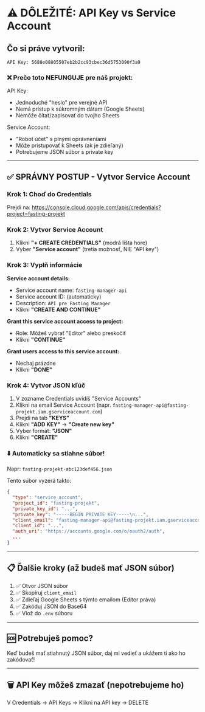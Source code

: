 # ⚠️ DÔLEŽITÉ: API Key vs Service Account

## Čo si práve vytvoril:

```
API Key: 5688e08805507eb2b2cc93cbec36d5753090f3a9
```

### ❌ Prečo toto NEFUNGUJE pre náš projekt:

API Key:
- Jednoduché "heslo" pre verejné API
- Nemá prístup k súkromným dátam (Google Sheets)
- Nemôže čítať/zapisovať do tvojho Sheets

Service Account:
- "Robot účet" s plnými oprávneniami
- Môže pristupovať k Sheets (ak je zdieľaný)
- Potrebujeme JSON súbor s private key

---

## ✅ SPRÁVNY POSTUP - Vytvor Service Account

### Krok 1: Choď do Credentials

Prejdi na: https://console.cloud.google.com/apis/credentials?project=fasting-projekt

### Krok 2: Vytvor Service Account

1. Klikni **"+ CREATE CREDENTIALS"** (modrá lišta hore)
2. Vyber **"Service account"** (tretia možnosť, NIE "API key")

### Krok 3: Vyplň informácie

**Service account details:**
- Service account name: `fasting-manager-api`
- Service account ID: (automaticky)
- Description: `API pre Fasting Manager`
- Klikni **"CREATE AND CONTINUE"**

**Grant this service account access to project:**
- Role: Môžeš vybrať "Editor" alebo preskočiť
- Klikni **"CONTINUE"**

**Grant users access to this service account:**
- Nechaj prázdne
- Klikni **"DONE"**

### Krok 4: Vytvor JSON kľúč

1. V zozname Credentials uvidíš "Service Accounts"
2. Klikni na email Service Account (napr. `fasting-manager-api@fasting-projekt.iam.gserviceaccount.com`)
3. Prejdi na tab **"KEYS"**
4. Klikni **"ADD KEY"** → **"Create new key"**
5. Vyber formát: **"JSON"**
6. Klikni **"CREATE"**

### ⬇️ Automaticky sa stiahne súbor!

Napr: `fasting-projekt-abc123def456.json`

Tento súbor vyzerá takto:
```json
{
  "type": "service_account",
  "project_id": "fasting-projekt",
  "private_key_id": "...",
  "private_key": "-----BEGIN PRIVATE KEY-----\n...",
  "client_email": "fasting-manager-api@fasting-projekt.iam.gserviceaccount.com",
  "client_id": "...",
  "auth_uri": "https://accounts.google.com/o/oauth2/auth",
  ...
}
```

---

## 📋 Ďalšie kroky (až budeš mať JSON súbor)

1. ✅ Otvor JSON súbor
2. ✅ Skopíruj `client_email`
3. ✅ Zdieľaj Google Sheets s týmto emailom (Editor práva)
4. ✅ Zakóduj JSON do Base64
5. ✅ Vlož do `.env` súboru

---

## 🆘 Potrebuješ pomoc?

Keď budeš mať stiahnutý JSON súbor, daj mi vedieť a ukážem ti ako ho zakódovať!

---

## 🗑️ API Key môžeš zmazať (nepotrebujeme ho)

V Credentials → API Keys → Klikni na API key → DELETE


